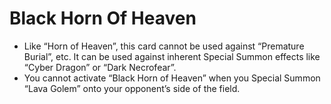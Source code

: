 # Black Horn Of Heaven

*   Like “Horn of Heaven”, this card cannot be used against “Premature Burial”, etc. It can be used against inherent Special Summon effects like “Cyber Dragon” or “Dark Necrofear”.
*   You cannot activate “Black Horn of Heaven” when you Special Summon “Lava Golem” onto your opponent’s side of the field.
